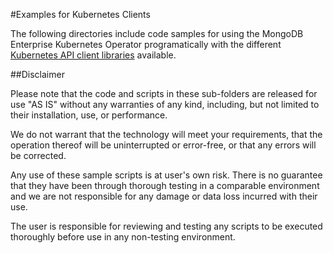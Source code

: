 #Examples for Kubernetes Clients   

The following directories include code samples for using the MongoDB Enterprise Kubernetes Operator programatically with the different [Kubernetes API client libraries](https://github.com/kubernetes-client) available.

##Disclaimer

Please note that the code and scripts in these sub-folders are released for use "AS IS" without any warranties of any kind, including, but not limited to their installation, use, or performance. 
 
We do not warrant that the technology will meet your requirements, that the operation thereof will be uninterrupted or error-free, or that any errors will be corrected. 

Any use of these sample scripts is at user's own risk. There is no guarantee that they have been through thorough testing in a comparable environment and we are not responsible for any damage or data loss incurred with their use. 

The user is responsible for reviewing and testing any scripts to be executed thoroughly before use in any non-testing environment.